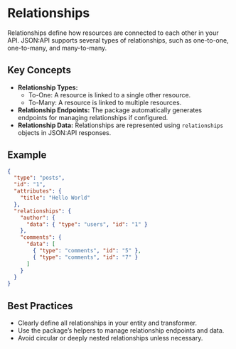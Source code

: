 # Relationships

Relationships define how resources are connected to each other in your API. JSON:API supports several types of relationships, such as one-to-one, one-to-many, and many-to-many.

## Key Concepts
- **Relationship Types:**
  - To-One: A resource is linked to a single other resource.
  - To-Many: A resource is linked to multiple resources.
- **Relationship Endpoints:** The package automatically generates endpoints for managing relationships if configured.
- **Relationship Data:** Relationships are represented using `relationships` objects in JSON:API responses.

## Example
```json
{
  "type": "posts",
  "id": "1",
  "attributes": {
    "title": "Hello World"
  },
  "relationships": {
    "author": {
      "data": { "type": "users", "id": "1" }
    },
    "comments": {
      "data": [
        { "type": "comments", "id": "5" },
        { "type": "comments", "id": "7" }
      ]
    }
  }
}
```

## Best Practices
- Clearly define all relationships in your entity and transformer.
- Use the package’s helpers to manage relationship endpoints and data.
- Avoid circular or deeply nested relationships unless necessary.
